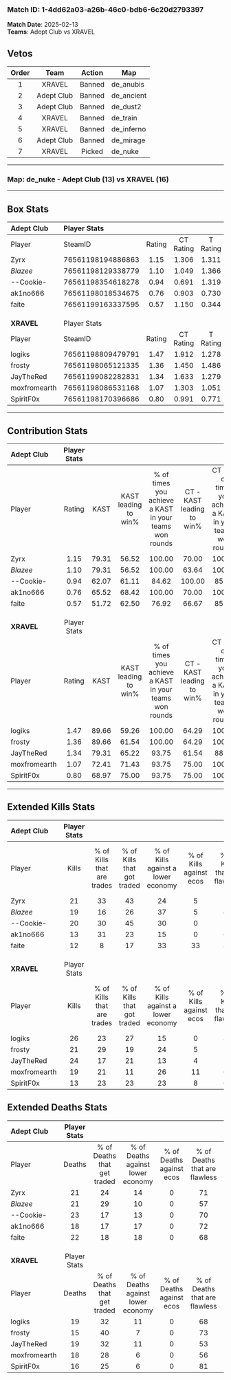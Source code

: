 ### Match ID: 1-4dd62a03-a26b-46c0-bdb6-6c20d2793397  
**Match Date**: 2025-02-13  
**Teams**: Adept Club vs XRAVEL  

## Vetos  

| Order | Team | Action | Map |
| :---: | :--: | :----: | --- |
| 1 | XRAVEL | Banned | de_anubis |
| 2 | Adept Club | Banned | de_ancient |
| 3 | Adept Club | Banned | de_dust2 |
| 4 | XRAVEL | Banned | de_train |
| 5 | XRAVEL | Banned | de_inferno |
| 6 | Adept Club | Banned | de_mirage |
| 7 | XRAVEL | Picked | de_nuke |

---  

### **Map**: de_nuke - Adept Club (13) vs XRAVEL (16)  
---  

## Box Stats  

| **Adept Club** | Player Stats      |        |           |          |       |      |       |         |        |      |     |
| :- | :- | :-: | :-: | :-: | :-: | :-: | :-: | :-: | :-: | :-: | :-: |
| Player         | SteamID           | Rating | CT Rating | T Rating | KAST  | ADR  | Kills | Assists | Deaths | K/D  | HS% |
| Zyrx           | 76561198194886863 |  1.15  |   1.306   |  1.311   | 79.31 | 75.1 |  21   |    8    |   21   | 1.00 | 28  |
| _Blazee_       | 76561198129338779 |  1.10  |   1.049   |  1.366   | 79.31 | 80.6 |  19   |    7    |   21   | 0.90 | 57  |
| --Cookie-      | 76561198354618278 |  0.94  |   0.691   |  1.319   | 62.07 | 74.6 |  20   |    4    |   23   | 0.87 | 50  |
| ak1no666       | 76561198018534675 |  0.76  |   0.903   |  0.730   | 65.52 | 48.3 |  13   |    2    |   18   | 0.72 | 38  |
| faite          | 76561199163337595 |  0.57  |   1.150   |  0.344   | 51.72 | 50.3 |  12   |    5    |   22   | 0.55 | 41  |
|                |                   |        |           |          |       |      |       |         |        |      |     |
|                |                   |        |           |          |       |      |       |         |        |      |     |
|                |                   |        |           |          |       |      |       |         |        |      |     |
| **XRAVEL**     | Player Stats      |        |           |          |       |      |       |         |        |      |     |
| Player         | SteamID           | Rating | CT Rating | T Rating | KAST  | ADR  | Kills | Assists | Deaths | K/D  | HS% |
| logiks         | 76561198809479791 |  1.47  |   1.912   |  1.278   | 89.66 | 87.8 |  26   |   13    |   19   | 1.37 | 26  |
| frosty         | 76561198065121335 |  1.36  |   1.450   |  1.486   | 89.66 | 83.6 |  21   |    8    |   15   | 1.40 | 38  |
| JayTheRed      | 76561199082282831 |  1.34  |   1.633   |  1.279   | 79.31 | 94.9 |  24   |    9    |   19   | 1.26 | 66  |
| moxfromearth   | 76561198086531168 |  1.07  |   1.303   |  1.051   | 72.41 | 72.7 |  19   |    4    |   18   | 1.06 | 47  |
| SpiritF0x      | 76561198170396686 |  0.80  |   0.991   |  0.771   | 68.97 | 42.6 |  13   |    3    |   16   | 0.81 | 38  |
---  

## Contribution Stats  

| **Adept Club** | Player Stats |       |                      |                                                        |                           |                                                             |                          |                                                            |
| :- | :-: | :-: | :-: | :-: | :-: | :-: | :-: | :-: |
| Player         |    Rating    | KAST  | KAST leading to win% | % of times you achieve a KAST in your teams won rounds | CT - KAST leading to win% | CT - % of times you achieve a KAST in your teams won rounds | T - KAST leading to win% | T - % of times you achieve a KAST in your teams won rounds |
| Zyrx           |     1.15     | 79.31 |        56.52         |                         100.00                         |           70.00           |                           100.00                            |          46.15           |                           100.00                           |
| _Blazee_       |     1.10     | 79.31 |        56.52         |                         100.00                         |           63.64           |                           100.00                            |          50.00           |                           100.00                           |
| --Cookie-      |     0.94     | 62.07 |        61.11         |                         84.62                          |          100.00           |                            85.71                            |          41.67           |                           83.33                            |
| ak1no666       |     0.76     | 65.52 |        68.42         |                         100.00                         |           70.00           |                           100.00                            |          66.67           |                           100.00                           |
| faite          |     0.57     | 51.72 |        62.50         |                         76.92                          |           66.67           |                            85.71                            |          57.14           |                           66.67                            |
|                |              |       |                      |                                                        |                           |                                                             |                          |                                                            |
|                |              |       |                      |                                                        |                           |                                                             |                          |                                                            |
|                |              |       |                      |                                                        |                           |                                                             |                          |                                                            |
| **XRAVEL**     | Player Stats |       |                      |                                                        |                           |                                                             |                          |                                                            |
| Player         |    Rating    | KAST  | KAST leading to win% | % of times you achieve a KAST in your teams won rounds | CT - KAST leading to win% | CT - % of times you achieve a KAST in your teams won rounds | T - KAST leading to win% | T - % of times you achieve a KAST in your teams won rounds |
| logiks         |     1.47     | 89.66 |        59.26         |                         100.00                         |           64.29           |                           100.00                            |          53.85           |                           100.00                           |
| frosty         |     1.36     | 89.66 |        61.54         |                         100.00                         |           64.29           |                           100.00                            |          58.33           |                           100.00                           |
| JayTheRed      |     1.34     | 79.31 |        65.22         |                         93.75                          |           61.54           |                            88.89                            |          70.00           |                           100.00                           |
| moxfromearth   |     1.07     | 72.41 |        71.43         |                         93.75                          |           75.00           |                           100.00                            |          66.67           |                           85.71                            |
| SpiritF0x      |     0.80     | 68.97 |        75.00         |                         93.75                          |           75.00           |                           100.00                            |          75.00           |                           85.71                            |
---  

## Extended Kills Stats  

| **Adept Club** | Player Stats |                            |                            |                                    |                         |                              |                                 |                                       |                    |           |
| :- | :-: | :-: | :-: | :-: | :-: | :-: | :-: | :-: | :-: | :-: |
| Player         |    Kills     | % of Kills that are trades | % of Kills that got traded | % of Kills against a lower economy | % of Kills against ecos | % of Kills that are flawless | % of Kills that are close duels | % of Kills that are assisted by flash | Pistol Round Kills | AWP Kills |
| Zyrx           |      21      |             33             |             43             |                 24                 |            5            |              71              |               14                |                   0                   |         0          |     3     |
| _Blazee_       |      19      |             16             |             26             |                 37                 |            5            |              47              |                0                |                   0                   |         0          |     1     |
| --Cookie-      |      20      |             30             |             45             |                 30                 |            0            |              70              |               15                |                   0                   |         0          |     4     |
| ak1no666       |      13      |             31             |             23             |                 15                 |            0            |              69              |                0                |                   8                   |         6          |     2     |
| faite          |      12      |             8              |             17             |                 33                 |           33            |              83              |                0                |                   0                   |         1          |     0     |
|                |              |                            |                            |                                    |                         |                              |                                 |                                       |                    |           |
|                |              |                            |                            |                                    |                         |                              |                                 |                                       |                    |           |
|                |              |                            |                            |                                    |                         |                              |                                 |                                       |                    |           |
| **XRAVEL**     | Player Stats |                            |                            |                                    |                         |                              |                                 |                                       |                    |           |
| Player         |    Kills     | % of Kills that are trades | % of Kills that got traded | % of Kills against a lower economy | % of Kills against ecos | % of Kills that are flawless | % of Kills that are close duels | % of Kills that are assisted by flash | Pistol Round Kills | AWP Kills |
| logiks         |      26      |             23             |             27             |                 15                 |            0            |              88              |                0                |                   0                   |         15         |     1     |
| frosty         |      21      |             29             |             19             |                 24                 |            5            |              57              |               10                |                   5                   |         0          |     0     |
| JayTheRed      |      24      |             17             |             21             |                 13                 |            4            |              58              |                8                |                   8                   |         0          |     1     |
| moxfromearth   |      19      |             21             |             11             |                 26                 |           11            |              68              |               11                |                   5                   |         1          |     1     |
| SpiritF0x      |      13      |             23             |             23             |                 23                 |            8            |              62              |               15                |                   0                   |         0          |     0     |
## Extended Deaths Stats  

| **Adept Club** | Player Stats |                             |                                   |                          |                               |                            |                           |               |
| :- | :-: | :-: | :-: | :-: | :-: | :-: | :-: | :-: |
| Player         |    Deaths    | % of Deaths that get traded | % of Deaths against lower economy | % of Deaths against ecos | % of Deaths that are flawless | % of Deaths that are close | % of Deaths while blinded | Deaths to AWP |
| Zyrx           |      21      |             24              |                14                 |            0             |              71               |             5              |             0             |       6       |
| _Blazee_       |      21      |             29              |                10                 |            0             |              57               |             24             |             5             |       3       |
| --Cookie-      |      23      |             17              |                13                 |            0             |              70               |             0              |             0             |       4       |
| ak1no666       |      18      |             17              |                17                 |            0             |              72               |             6              |             6             |       2       |
| faite          |      22      |             18              |                18                 |            0             |              68               |             5              |             9             |       1       |
|                |              |                             |                                   |                          |                               |                            |                           |               |
|                |              |                             |                                   |                          |                               |                            |                           |               |
|                |              |                             |                                   |                          |                               |                            |                           |               |
| **XRAVEL**     | Player Stats |                             |                                   |                          |                               |                            |                           |               |
| Player         |    Deaths    | % of Deaths that get traded | % of Deaths against lower economy | % of Deaths against ecos | % of Deaths that are flawless | % of Deaths that are close | % of Deaths while blinded | Deaths to AWP |
| logiks         |      19      |             32              |                11                 |            0             |              68               |             5              |             0             |       1       |
| frosty         |      15      |             40              |                 7                 |            0             |              73               |             13             |             0             |       2       |
| JayTheRed      |      19      |             32              |                11                 |            0             |              53               |             5              |             0             |       1       |
| moxfromearth   |      18      |             28              |                 6                 |            0             |              56               |             0              |             6             |       2       |
| SpiritF0x      |      16      |             25              |                 6                 |            0             |              81               |             13             |             0             |       1       |
